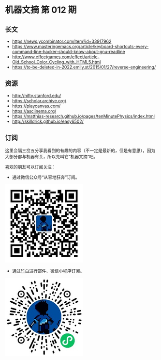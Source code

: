 # 机器文摘 第 012 期

## 长文
- https://news.ycombinator.com/item?id=33917962
- https://www.masteringemacs.org/article/keyboard-shortcuts-every-command-line-hacker-should-know-about-gnu-readline
- http://www.effectgames.com/effect/article-Old_School_Color_Cycling_with_HTML5.html
- https://to-be-deleted-in-2022.emily.st/2015/01/27/reverse-engineering/

## 资源
- http://nifty.stanford.edu/
- https://scholar.archive.org/
- https://playcanvas.com/
- https://asciinema.org/
- https://matthias-research.github.io/pages/tenMinutePhysics/index.html
- http://skilldrick.github.io/easy6502/

## 订阅
这里会隔三岔五分享我看到的有趣的内容（不一定是最新的，但是有意思），因为大部分都与机器有关，所以先叫它“机器文摘”吧。

喜欢的朋友可以订阅关注：

- 通过微信公众号“从容地狂奔”订阅。

![](../weixin.jpg)

- 通过[竹白](https://zhubai.love/)进行邮件、微信小程序订阅。

![](../zhubai.jpg)
